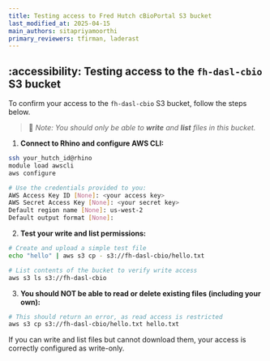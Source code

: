 ```yaml
---
title: Testing access to Fred Hutch cBioPortal S3 bucket
last_modified_at: 2025-04-15
main_authors: sitapriyamoorthi
primary_reviewers: tfirman, laderast  
---
```

## :accessibility: Testing access to the `fh-dasl-cbio` S3 bucket

To confirm your access to the `fh-dasl-cbio` S3 bucket, follow the steps below. 

> 📝 *Note:*
> *You should only be able to **write** and **list** files in this bucket.*

1. **Connect to Rhino and configure AWS CLI:**

```bash
ssh your_hutch_id@rhino
module load awscli
aws configure

# Use the credentials provided to you:
AWS Access Key ID [None]: <your access key>
AWS Secret Access Key [None]: <your secret key>
Default region name [None]: us-west-2
Default output format [None]:
```

2. **Test your write and list permissions:**

```bash
# Create and upload a simple test file
echo "hello" | aws s3 cp - s3://fh-dasl-cbio/hello.txt

# List contents of the bucket to verify write access
aws s3 ls s3://fh-dasl-cbio
```

3. **You should NOT be able to read or delete existing files (including your own):**

```bash
# This should return an error, as read access is restricted
aws s3 cp s3://fh-dasl-cbio/hello.txt hello.txt
```

If you can write and list files but cannot download them, your access is correctly configured as write-only.


